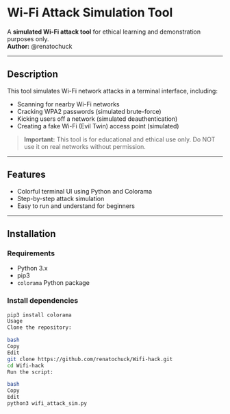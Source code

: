 

# Wi-Fi Attack Simulation Tool

A **simulated Wi-Fi attack tool** for ethical learning and demonstration purposes only.  
**Author:** @renatochuck

---

## Description

This tool simulates Wi-Fi network attacks in a terminal interface, including:  
- Scanning for nearby Wi-Fi networks  
- Cracking WPA2 passwords (simulated brute-force)  
- Kicking users off a network (simulated deauthentication)  
- Creating a fake Wi-Fi (Evil Twin) access point (simulated)

> **Important:** This tool is for educational and ethical use only. Do NOT use it on real networks without permission.

---

## Features

- Colorful terminal UI using Python and Colorama  
- Step-by-step attack simulation  
- Easy to run and understand for beginners  

---

## Installation

### Requirements

- Python 3.x  
- pip3  
- `colorama` Python package

### Install dependencies

```bash
pip3 install colorama
Usage
Clone the repository:

bash
Copy
Edit
git clone https://github.com/renatochuck/Wifi-hack.git
cd Wifi-hack
Run the script:

bash
Copy
Edit
python3 wifi_attack_sim.py
